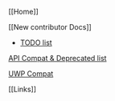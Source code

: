 [[Home]]

[[New contributor Docs]]
* [TODO list](https://github.com/dotnet/corefx/wiki/New-contributor-docs---TODO-list)

[API Compat & Deprecated list](https://github.com/dotnet/corefx/wiki/ApiCompat)

[UWP Compat](https://github.com/dotnet/corefx/wiki/UWP-Compat)

[[Links]]